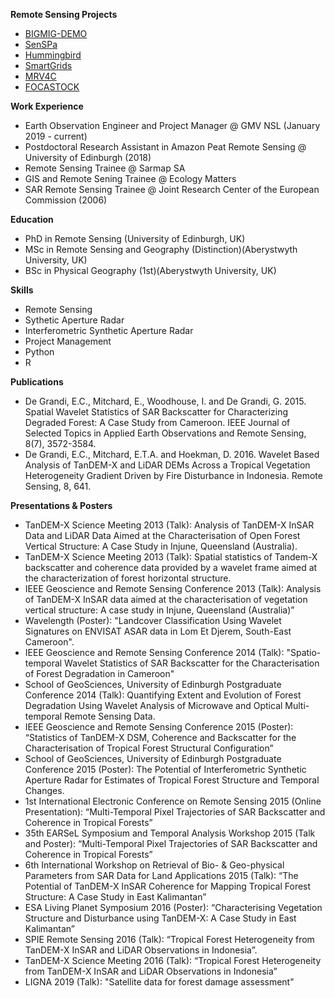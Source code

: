 **Remote Sensing Projects**
- [BIGMIG-DEMO](https://business.esa.int/projects/bigmig-demo)
- [SenSPa](http://www.senspa.karteco.gr/en/index.html)
- [Hummingbird](https://hummingbird-h2020.eu/)
- [SmartGrids](https://business.esa.int/projects/smartgrids)
- [MRV4C](https://mrv4c.com)
- [FOCASTOCK](https://www.forestcarbonpartnership.org/sites/fcp/files/assessment_of_innovative_technologies_and_their_readiness_for_rs_based_estimation_of_forest_carbon_stocks_and_dynamics.pdf)

**Work Experience**
- Earth Observation Engineer and Project Manager @ GMV NSL (January 2019 - current)
- Postdoctoral Research Assistant in Amazon Peat Remote Sensing @ University of Edinburgh (2018)
- Remote Sensing Trainee @ Sarmap SA
- GIS and Remote Sening Trainee @ Ecology Matters
- SAR Remote Sensing Trainee @ Joint Research Center of the European Commission (2006)

**Education**
- PhD in Remote Sensing (University of Edinburgh, UK)
- MSc in Remote Sensing and Geography (Distinction)(Aberystwyth University, UK)
- BSc in Physical Geography (1st)(Aberystwyth University, UK)

**Skills**
- Remote Sensing
- Sythetic Aperture Radar
- Interferometric Synthetic Aperture Radar
- Project Management
- Python
- R


**Publications**
- De Grandi, E.C., Mitchard, E., Woodhouse, I. and De Grandi, G. 2015. Spatial Wavelet Statistics of SAR Backscatter for Characterizing Degraded Forest: A Case Study from Cameroon. IEEE Journal of Selected Topics in Applied Earth Observations and Remote Sensing, 8(7), 3572-3584. 
- De Grandi, E.C., Mitchard, E.T.A. and Hoekman, D. 2016. Wavelet Based Analysis of TanDEM-X and LiDAR DEMs Across a Tropical Vegetation Heterogeneity Gradient Driven by Fire Disturbance in Indonesia. Remote Sensing, 8, 641. 

**Presentations & Posters**
- TanDEM-X Science Meeting 2013 (Talk): Analysis of TanDEM-X InSAR Data and LiDAR Data Aimed at the Characterisation of Open Forest Vertical Structure: A Case Study in Injune, Queensland (Australia).
- TanDEM-X Science Meeting 2013 (Talk): Spatial statistics of Tandem-X backscatter and coherence data provided by a wavelet frame aimed at the characterization of forest horizontal structure.
- IEEE Geoscience and Remote Sensing Conference 2013 (Talk): Analysis of TanDEM-X InSAR data aimed at the characterisation of vegetation vertical structure: A case study in Injune, Queensland (Australia)”
- Wavelength (Poster): "Landcover Classification Using Wavelet Signatures on ENVISAT ASAR data in Lom Et Djerem, South-East Cameroon".
- IEEE Geoscience and Remote Sensing Conference 2014 (Talk): "Spatio- temporal Wavelet Statistics of SAR Backscatter for the Characterisation of Forest Degradation in Cameroon"
- School of GeoSciences, University of Edinburgh Postgraduate Conference 2014 (Talk): Quantifying Extent and Evolution of Forest Degradation Using Wavelet Analysis of Microwave and Optical Multi-temporal Remote Sensing Data.
- IEEE Geoscience and Remote Sensing Conference 2015 (Poster): “Statistics of TanDEM-X DSM, Coherence and Backscatter for the Characterisation of Tropical Forest Structural Configuration”
- School of GeoSciences, University of Edinburgh Postgraduate Conference 2015 (Poster): The Potential of Interferometric Synthetic Aperture Radar for Estimates of Tropical Forest Structure and Temporal Changes.
- 1st International Electronic Conference on Remote Sensing 2015 (Online Presentation): “Multi-Temporal Pixel Trajectories of SAR Backscatter and Coherence in Tropical Forests”
- 35th EARSeL Symposium and Temporal Analysis Workshop 2015 (Talk and Poster): “Multi-Temporal Pixel Trajectories of SAR Backscatter and Coherence in Tropical Forests”
- 6th International Workshop on Retrieval of Bio- & Geo-physical Parameters from SAR Data for Land Applications 2015 (Talk): “The Potential of TanDEM-X InSAR Coherence for Mapping Tropical Forest Structure: A Case Study in East Kalimantan”
- ESA Living Planet Symposium 2016 (Poster): “Characterising Vegetation Structure and Disturbance using TanDEM-X: A Case Study in East Kalimantan”
- SPIE Remote Sensing 2016 (Talk): “Tropical Forest Heterogeneity from TanDEM-X InSAR and LiDAR Observations in Indonesia”.
- TanDEM-X Science Meeting 2016 (Talk): “Tropical Forest Heterogeneity from TanDEM-X InSAR and LiDAR Observations in Indonesia”
- LIGNA 2019 (Talk): "Satellite data for forest damage assessment"
